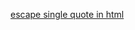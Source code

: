 [escape single quote in html](https://stackoverflow.com/questions/2428572/how-do-i-escape-a-single-quote)
